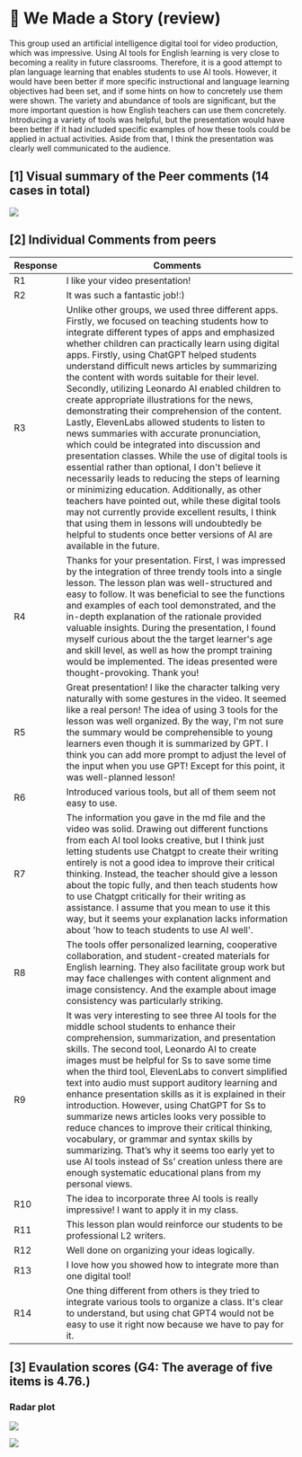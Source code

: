 # 💙 We Made a Story (review)

This group used an artificial intelligence digital tool for video production, which was impressive. Using AI tools for English learning is very close to becoming a reality in future classrooms. Therefore, it is a good attempt to plan language learning that enables students to use AI tools. However, it would have been better if more specific instructional and language learning objectives had been set, and if some hints on how to concretely use them were shown. The variety and abundance of tools are significant, but the more important question is how English teachers can use them concretely. Introducing a variety of tools was helpful, but the presentation would have been better if it had included specific examples of how these tools could be applied in actual activities. Aside from that, I think the presentation was clearly well communicated to the audience.

## [1] Visual summary of the Peer comments (14 cases in total)

![](https://github.com/MK316/Spring2024/blob/main/DLTESOL/project/WCG4.png)

## [2] Individual Comments from peers

|Response	|Comments|
|--|--|
|R1| I like your video presentation!|
|R2	|It was such a fantastic job!:) |
|R3	|Unlike other groups, we used three different apps. Firstly, we focused on teaching students how to integrate different types of apps and emphasized whether children can practically learn using digital apps. Firstly, using ChatGPT helped students understand difficult news articles by summarizing the content with words suitable for their level. Secondly, utilizing Leonardo AI enabled children to create appropriate illustrations for the news, demonstrating their comprehension of the content. Lastly, ElevenLabs allowed students to listen to news summaries with accurate pronunciation, which could be integrated into discussion and presentation classes. While the use of digital tools is essential rather than optional, I don't believe it necessarily leads to reducing the steps of learning or minimizing education. Additionally, as other teachers have pointed out, while these digital tools may not currently provide excellent results, I think that using them in lessons will undoubtedly be helpful to students once better versions of AI are available in the future.|
|R4|Thanks for your presentation. First, I was impressed by the integration of three trendy tools into a single lesson. The lesson plan was well-structured and easy to follow. It was beneficial to see the functions and examples of each tool demonstrated, and the in-depth explanation of the rationale provided valuable insights. During the presentation, I found myself curious about the the target learner's age and skill level, as well as how the prompt training would be implemented. The ideas presented were thought-provoking. Thank you!|
|R5	|Great presentation! I like the character talking very naturally with some gestures in the video. It seemed like a real person! The idea of using 3 tools for the lesson was well organized. By the way, I'm not sure the summary would be comprehensible to young learners even though it is summarized by GPT. I think you can add more prompt to adjust the level of the input when you use GPT! Except for this point, it was well-planned lesson!|
|R6	|Introduced various tools, but all of them seem not easy to use.|
|R7	|The information you gave in the md file and the video was solid. Drawing out different functions from each AI tool looks creative, but I think just letting students use Chatgpt to create their writing entirely is not a good idea to improve their critical thinking. Instead, the teacher should give a lesson about the topic fully, and then teach students how to use Chatgpt critically for their writing as assistance. I assume that you mean to use it this way, but it seems your explanation lacks information about 'how to teach students to use AI well'.|
|R8	|The tools offer personalized learning, cooperative collaboration, and student-created materials for English learning. They also facilitate group work but may face challenges with content alignment and image consistency. And the example about image consistency was particularly striking.|
|R9	|It was very interesting to see three AI tools for the middle school students to enhance their comprehension, summarization, and presentation skills. The second tool, Leonardo AI to create images must be helpful for Ss to save some time when the third tool, ElevenLabs to convert simplified text into audio must support auditory learning and enhance presentation skills as it is explained in their introduction. However, using ChatGPT for Ss to summarize news articles looks very possible to reduce chances to improve their critical thinking, vocabulary, or grammar and syntax skills by summarizing. That’s why it seems too early yet to use AI tools instead of Ss’ creation unless there are enough systematic educational plans from my personal views.|
|R10|The idea to incorporate three AI tools is really impressive! I want to apply it in my class.	|
|R11|This lesson plan would reinforce our students to be professional L2 writers.	|
|R12|	Well done on organizing your ideas logically.|
|R13|I love how you showed how to integrate more than one digital tool!	|
|R14|One thing different from others is they tried to integrate various tools to organize a class. It's clear to understand, but using chat GPT4 would not be easy to use it right now because we have to pay for it.	|

## [3] Evaulation scores (G4: The average of five items is 4.76.)

### Radar plot
![](https://github.com/MK316/Spring2024/blob/main/DLTESOL/data/radar-total.png)

![](https://github.com/MK316/Spring2024/blob/main/DLTESOL/data/radar-G4.png)


